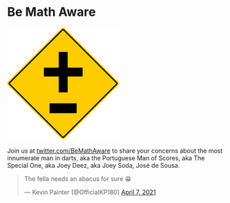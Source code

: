# Be Math Aware

![Be Math Aware logo](bemathaware-transparent.png "Be Math Aware logo")

Join us at [twitter.com/BeMathAware](https://twitter.com/bemathaware) to share your concerns about the most innumerate man in darts, aka the Portuguese Man of Scores, aka The Special One, aka Joey Deez, aka Joey Soda, José de Sousa.

<blockquote class="twitter-tweet"><p lang="en" dir="ltr">The fella needs an abacus for sure 😁</p>&mdash; Kevin Painter (@OfficialKP180) <a href="https://twitter.com/OfficialKP180/status/1379900757357563907?ref_src=twsrc%5Etfw">April 7, 2021</a></blockquote> <script async src="https://platform.twitter.com/widgets.js" charset="utf-8" markdown="1"></script>
